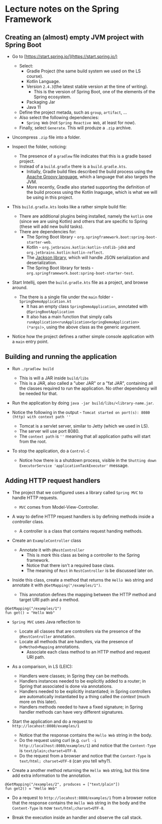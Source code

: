 # Lecture notes on the Spring Framework

## Creating an (almost) empty JVM project with Spring Boot

- Go to [https://start.spring.io/](https://start.spring.io/)
  - Select:
    - Gradle Project (the same build system we used on the LS course).
    - Kotlin Language.
    - Version `2.4.3`(the latest stable version at the time of writing).
      - This is the version of Spring Boot, one of the elements of the Spring ecosystem.
    - Packaging Jar
    - Java 11
  - Define the project metada, such as `group`, `artifact`, ...
  - Also select the following dependencies:
    - `Spring Web` (not `Spring Reactive Web`, at least for now).
  - Finally, select `Generate`. This will produze a `.zip` archive.

- Uncompress `.zip` file into a folder.
- Inspect the folder, noticing:
  - The presence of a `gradlew` file indicates that this is a gradle based project.
  - Instead of a `build.gradle` there is a `build.gradle.kts`.
    - Initially, Gradle build files described the build process using the [Apache Groovy language](https://groovy-lang.org/), which a language that also targets the JVM.
    - More recently, Gradle also started supporting the definition of the build process using the Kotlin lnaguage, which is what we will be using in this project.
- This `build.gradle.kts` looks like a rather simple build file:
  - There are additional plugins being installed, namely the `kotlin` one (since we are using Kotlin) and others that are specific to Spring (these will add new build tasks).
  - There are dependencies for:
    - The Spring Boot library - `org.springframework.boot:spring-boot-starter-web`.
    - Kotlin - `org.jetbrains.kotlin:kotlin-stdlib-jdk8` and `org.jetbrains.kotlin:kotlin-reflect`.
    - The [Jackson library](https://github.com/FasterXML/jackson), which will handle JSON serialization and deserialization.
    - The Spring Boot library for tests - `org.springframework.boot:spring-boot-starter-test`.

- Start Intellij, open the `build.gradle.kts` file as a project, and browse around.
  - The there is a single file under the `main` folder - `SpringDemoApplication.kt`
    - It has an empty class `SpringDemoApplication`, annotated with `@SpringBootApplication`
    - It also has a main function that simply calls `runApplication<runApplication<SpringDemoApplication>(*args)>`, using the above class as the generic argument.

- Notice how the project defines a rather simple console application with a `main` entry point.

## Building and running the application

- Run `./gradlew build`
  - This is will a JAR inside `build/libs`
  - This is a JAR, also called a "uber JAR" or a "fat JAR", containing all the classes required to run the application. No other dependency will be needed for that.

- Run the application by doing `java -jar build/libs/<library-name.jar`.
- Notice the following in the output - `Tomcat started on port(s): 8080 (http) with context path ''`
  - Tomcat is a servlet server, similar to Jetty (which we used in LS). 
  - The server will use port 8080. 
  - The `context path` is `''` meaning that all application paths will start from the root.
- To stop the application, do a `Control-C`
  - Notice how there is a shutdown process, visible in the `Shutting down ExecutorService 'applicationTaskExecutor'` message.

## Adding HTTP request handlers

- The project that we configured uses a library called `Spring MVC` to handle HTTP requests.
  - `MVC` comes from Model-View-Controller.
- A way to define HTTP request handlers is by defining methods inside a _controller_ class.
  - A controller is a class that contains request handing methods.
- Create an `ExampleController` class
  - Annotate it with `@RestController`
    - This is _mark_  this class as being a controller to the Spring framework.
    - Notice that there isn't a required base class.
    - The meaning of `Rest` in `RestController` is be discussed later on.

- Inside this class, create a method that returns the `Hello Web` string and annotate it with `@GetMapping("/examples/1")`.
  - This annotation defines the mapping between the HTTP method and target URI path and a method.

```
@GetMapping("/examples/1")
fun get() = "Hello Web"
```
  
- `Spring MVC` uses Java reflection to 
  - Locate all classes that are controllers via the presence of the `@RestController` annotation.
  - Locate all methods that are handlers, via the presence of `@<Method>Mapping` annotations.
    - Associate each class method to an HTTP method and request URI path.

- As a comparison, in LS (LEIC):
  - Handlers were classes; in Spring they can be methods.
  - Handlers instances needed to be explicitly added to a router; in Spring that associated is done via annotations.
  - Handlers needed to be explicitly instantiated; in Spring controllers are automatically instantiated by a thing called the _context_ (much more on this later).
  - Handlers methods needed to have a fixed signature; in Spring handler methods can have very different signatures.

- Start the application and do a request to `http://locahost:8080/examples/1`
  - Notice that the response contains the `Hello Web` string in the body.
  - Do the request using curl (e.g. `curl -i http://localhost:8080/examples/1`) and notice that the `Content-Type` is `text/plain;charset=UTF-8`.
  - Do the request from a browser and notice that the `Content-Type` is `text/html; charset=UTF-8` (can you tell why?).

- Create a another method returning the `Hello Web` string, but this time add extra information to the annotation.

```
@GetMapping("/examples/2", produces = ["text/plain"])
fun get2() = "Hello Web"
```

- Do a request to `http://locahost:8080/examples/1` from a browser notice that the response contains the `Hello Web` string in the body and the `Content-Type` is now `text/html;charset=UTF-8`.

- Break the execution inside an handler and observe the call stack.

